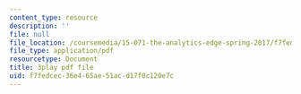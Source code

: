 ```yaml
---
content_type: resource
description: ''
file: null
file_location: /coursemedia/15-071-the-analytics-edge-spring-2017/f7fedcec36e465ae51acd17f0c120e7c_6m39f8lDONs.pdf
file_type: application/pdf
resourcetype: Document
title: 3play pdf file
uid: f7fedcec-36e4-65ae-51ac-d17f0c120e7c
---
```

